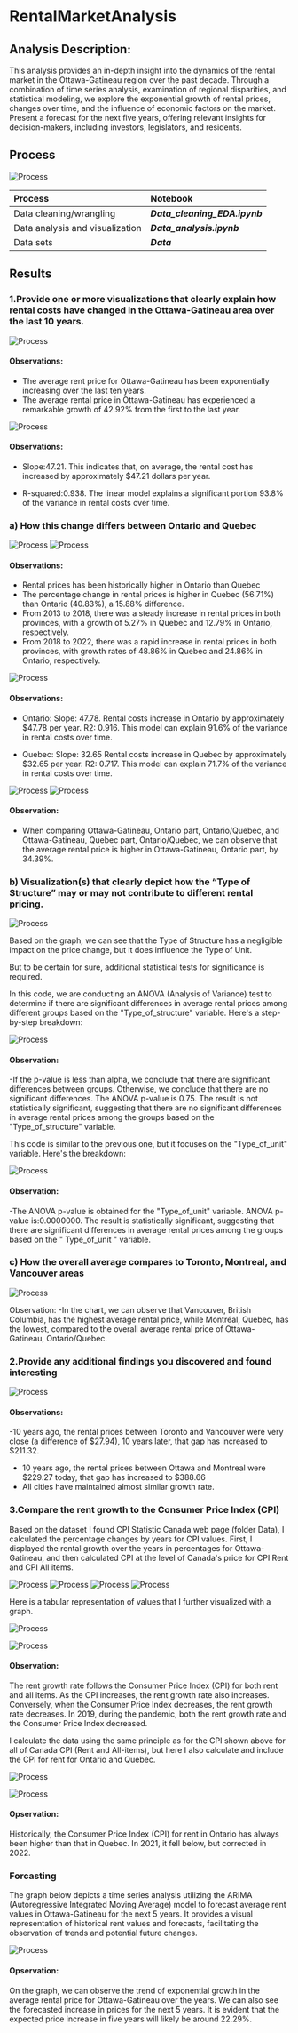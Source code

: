 # RentalMarketAnalysis

## Analysis Description:
This analysis provides an in-depth insight into the dynamics of the rental market in the Ottawa-Gatineau region over the past decade. Through a combination of time series analysis, examination of regional disparities, and statistical modeling, we explore the exponential growth of rental prices, changes over time, and the influence of economic factors on the market. Present a forecast for the next five years, offering relevant insights for decision-makers, including investors, legislators, and residents.

## Process

![Process](images/Data-Analytics.jpg)

Process |   Notebook |
|:-|:-|
|Data cleaning/wrangling |***Data_cleaning_EDA.ipynb***|
|Data analysis and visualization|***Data_analysis.ipynb***|
|Data sets|***Data***|


## Results

### 1.Provide one or more visualizations that clearly explain how rental costs have changed in the Ottawa-Gatineau area over the last 10 years.

![Process](images/1.PNG)

#### Observations:
- The average rent price for Ottawa-Gatineau has been exponentially increasing over the last ten years.
- The average rental price in Ottawa-Gatineau has experienced a remarkable growth of 42.92% from the first to the last year.

![Process](images/1_1.PNG)

#### Observations:
- Slope:47.21. This indicates that, on average, the rental cost has increased by approximately $47.21 dollars per year.

- R-squared:0.938. The linear model explains a significant portion 93.8% of the variance in rental costs over time.

### a) How this change differs between Ontario and Quebec

![Process](images/2.PNG)
![Process](images/3.PNG)

#### Observations:
- Rental prices has been historically higher in Ontario than Quebec
- The percentage change in rental prices is higher in Quebec (56.71%) than Ontario (40.83%), a 15.88% difference. 
- From 2013 to 2018, there was a steady increase in rental prices in both provinces, with a growth of 5.27% in Quebec and 12.79% in Ontario, respectively.
- From 2018 to 2022, there was a rapid increase in rental prices in both provinces, with growth rates of 48.86% in Quebec and 24.86% in Ontario, respectively.

![Process](images/3_1.PNG)

#### Observations: 
- Ontario:
Slope: 47.78. Rental costs increase in Ontario by approximately $47.78 per year.
R2: 0.916. This model can explain 91.6% of the variance in rental costs over time.

- Quebec:
Slope: 32.65 Rental costs increase in Quebec by approximately $32.65 per year.
R2: 0.717. This model can explain 71.7% of the variance in rental costs over time.

![Process](images/4.PNG)
![Process](images/5.PNG)

#### Observation:
- When comparing Ottawa-Gatineau, Ontario part, Ontario/Quebec, and Ottawa-Gatineau, Quebec part, Ontario/Quebec, we can observe that the average rental price is higher in Ottawa-Gatineau, Ontario part, by 34.39%.

### b) Visualization(s) that clearly depict how the “Type of Structure” may or may not contribute to different rental pricing.

![Process](images/7.PNG)

Based on the graph, we can see that the Type of Structure has a negligible impact on the price change, but it does influence the Type of Unit.

But to be certain for sure, additional statistical tests for significance is required.


In this code, we are conducting an ANOVA (Analysis of Variance) test to determine if there are significant differences in average rental prices among different groups based on the "Type_of_structure" variable. Here's a step-by-step breakdown:

![Process](images/7_1.PNG)

#### Observation: 
-If the p-value is less than alpha, we conclude that there are significant differences between groups. Otherwise, we conclude that there are no significant differences.
The ANOVA p-value is 0.75.
The result is not statistically significant, suggesting that there are no significant differences in average rental prices among the groups based on the "Type_of_structure" variable.

This code is similar to the previous one, but it focuses on the "Type_of_unit" variable. Here's the breakdown:

![Process](images/7_2.PNG)

#### Observation:
-The ANOVA p-value is obtained for the "Type_of_unit" variable. ANOVA p-value is:0.0000000. The result is statistically significant, suggesting that there are significant differences in average rental prices among the groups based on the " Type_of_unit " variable.

### c) How the overall average compares to Toronto, Montreal, and Vancouver areas

![Process](images/8.PNG)

Observation:
-In the chart, we can observe that Vancouver, British Columbia, has the highest average rental price, while Montréal, Quebec, has the lowest, compared to the overall average rental price of Ottawa-Gatineau, Ontario/Quebec.

### 2.Provide any additional findings you discovered and found interesting

![Process](images/10.PNG)

#### Observations:
-10 years ago, the rental prices between Toronto and Vancouver were very close (a difference of $27.94), 10 years later, that gap has increased to $211.32.
- 10 years ago, the rental prices between Ottawa and Montreal were $229.27 today, that gap has increased to $388.66
- All cities have maintained almost similar growth rate.

### 3.Compare the rent growth to the Consumer Price Index (CPI)

Based on the dataset I found CPI Statistic Canada web page (folder Data), I calculated the percentage changes by years for CPI values. First, I displayed the rental growth over the years in percentages for Ottawa-Gatineau, and then calculated CPI at the level of Canada's price for CPI Rent and CPI All items.

![Process](images/12_1.PNG)
![Process](images/12_2.PNG)
![Process](images/12_3.PNG)
![Process](images/12_4.PNG)

Here is a tabular representation of values that I further visualized with a graph.

![Process](images/12.PNG)

![Process](images/13.PNG)

#### Observation:
The rent growth rate follows the Consumer Price Index (CPI) for both rent and all items. As the CPI increases, the rent growth rate also increases. Conversely, when the Consumer Price Index decreases, the rent growth rate decreases. In 2019, during the pandemic, both the rent growth rate and the Consumer Price Index decreased.

I calculate the data using the same principle as for the CPI shown above for all of Canada CPI (Rent and All-items), but here I also calculate and include the CPI for rent for Ontario and Quebec.

![Process](images/14.PNG)

![Process](images/15.PNG)

#### Opservation:
Historically, the Consumer Price Index (CPI) for rent in Ontario has always been higher than that in Quebec. In 2021, it fell below, but corrected in 2022.

### Forcasting 

The graph below depicts a time series analysis utilizing the ARIMA (Autoregressive Integrated Moving Average) model to forecast average rent values in Ottawa-Gatineau for the next 5 years. It provides a visual representation of historical rent values and forecasts, facilitating the observation of trends and potential future changes.

![Process](images/16.PNG)

#### Opservation:
On the graph, we can observe the trend of exponential growth in the average rental price for Ottawa-Gatineau over the years. We can also see the forecasted increase in prices for the next 5 years. It is evident that the expected price increase in five years will likely be around 22.29%.

